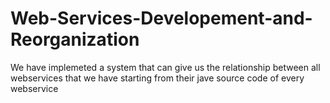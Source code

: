 # Web-Services-Developement-and-Reorganization
We have implemeted a system that can give us the relationship between all webservices that we have starting from their jave source code of every webservice

